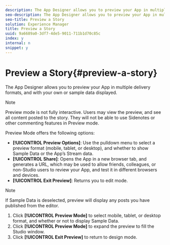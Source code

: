 ```yaml
---
description: The App Designer allows you to preview your App in multiple delivery formats, and with your own or sample data displayed.
seo-description: The App Designer allows you to preview your App in multiple delivery formats, and with your own or sample data displayed.
seo-title: Preview a Story
solution: Experience Manager
title: Preview a Story
uuid: 9a6689a0-3df7-4de5-9011-711b1d70c85c
index: y
internal: n
snippet: y
---
```


# Preview a Story{#preview-a-story}

The App Designer allows you to preview your App in multiple delivery formats, and with your own or sample data displayed.

>[!NOTE]
>
>Preview mode is not fully interactive. Users may view the preview, and see all content posted to the story. They will not be able to use Sidenotes or other commenting features in Preview mode.

Preview Mode offers the following options:

* **[!UICONTROL Preview Options]**: Use the pulldown menu to select a preview format (mobile, tablet, or desktop), and whether to show Sample Data or the App’s Stream data.
* **[!UICONTROL Share]**: Opens the App in a new browser tab, and generates a URL, which may be used to allow friends, colleagues, or non-Studio users to review your App, and test it in different browsers and devices.
* **[!UICONTROL Exit Preview]**: Returns you to edit mode.

>[!NOTE]
>
>If Sample Data is deselected, preview will display any posts you have published from the editor.

1. Click **[!UICONTROL Preview Mode]** to select mobile, tablet, or desktop format, and whether or not to display Sample Data.
1. Click **[!UICONTROL Preview Mode]** to expand the preview to fill the Studio window.
1. Click **[!UICONTROL Exit Preview]** to return to design mode.
